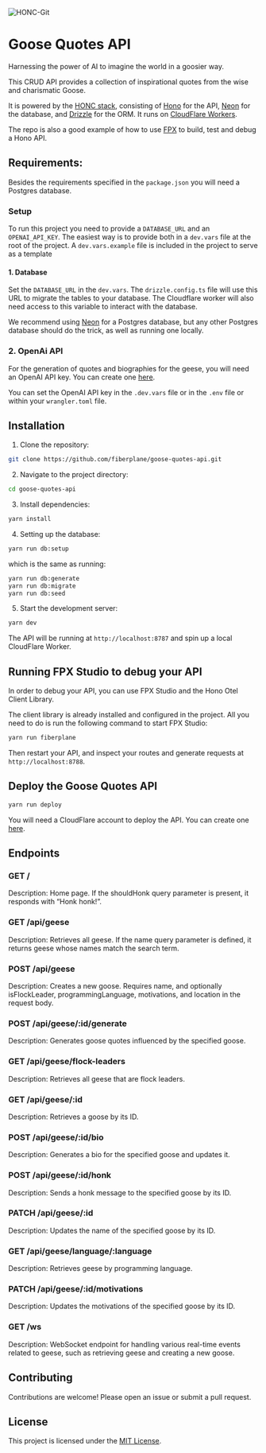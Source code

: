 
![HONC-Git](https://github.com/user-attachments/assets/669c0de6-d7e8-45db-a858-585f895e7d29)

# Goose Quotes API

Harnessing the power of AI to imagine the world in a goosier way.

This CRUD API provides a collection of inspirational quotes from the wise and charismatic Goose.

It is powered by the [HONC stack](https://honc.dev), consisting of [Hono](https://hono.dev/) for the API, [Neon](https://neon.tech/) for the database, and [Drizzle](https://orm.drizzle.team/) for the ORM. It runs on [CloudFlare Workers](https://developers.cloudflare.com/workers/).

The repo is also a good example of how to use [FPX](https://github.com/fiberplane/fpx/) to build, test and debug a Hono API.

## Requirements:

Besides the requirements specified in the `package.json` you will need a Postgres database. 

### Setup
To run this project you need to provide a `DATABASE_URL` and an `OPENAI_API_KEY`. The easiest way is to provide both in a `dev.vars` file at the root of the project. A `dev.vars.example` file is included in the project to serve as a template 

#### 1. Database
Set the `DATABASE_URL` in the `dev.vars`. The `drizzle.config.ts` file will use this URL to migrate the tables to your database. The Cloudflare worker will also need access to this variable to interact with the database.

We recommend using [Neon](https://neon.tech/) for a Postgres database, but any other Postgres database should do the trick, as well as running one locally.

### 2. OpenAi API

For the generation of quotes and biographies for the geese, you will need an OpenAI API key. You can create one [here](https://platform.openai.com/api-keys).

You can set the OpenAI API key in the `.dev.vars` file or in the `.env` file or within your `wrangler.toml` file.


## Installation

1. Clone the repository:

```bash
git clone https://github.com/fiberplane/goose-quotes-api.git
```

2. Navigate to the project directory:

```bash
cd goose-quotes-api
```

3. Install dependencies:

```bash
yarn install
```

4. Setting up the database:

```bash
yarn run db:setup
```

which is the same as running:

```bash
yarn run db:generate
yarn run db:migrate
yarn run db:seed
```

5. Start the development server:

```bash
yarn dev
```

The API will be running at `http://localhost:8787` and spin up a local CloudFlare Worker.


## Running FPX Studio to debug your API

In order to debug your API, you can use FPX Studio and the Hono Otel Client Library.

The client library is already installed and configured in the project. All you need to do is run the following command to start FPX Studio:

```bash
yarn run fiberplane
```

Then restart your API, and inspect your routes and generate requests at `http://localhost:8788`.

## Deploy the Goose Quotes API

```bash
yarn run deploy
```

You will need a CloudFlare account to deploy the API. You can create one [here](https://dash.cloudflare.com/sign-up/free-trial?utm_source=honc.dev).

## Endpoints

### GET /

Description: Home page. If the shouldHonk query parameter is present, it responds with “Honk honk!”.

### GET /api/geese

Description: Retrieves all geese. If the name query parameter is defined, it returns geese whose names match the search term.

### POST /api/geese

Description: Creates a new goose. Requires name, and optionally isFlockLeader, programmingLanguage, motivations, and location in the request body.

### POST /api/geese/:id/generate

Description: Generates goose quotes influenced by the specified goose.

### GET /api/geese/flock-leaders

Description: Retrieves all geese that are flock leaders.

### GET /api/geese/:id

Description: Retrieves a goose by its ID.

### POST /api/geese/:id/bio

Description: Generates a bio for the specified goose and updates it.

### POST /api/geese/:id/honk

Description: Sends a honk message to the specified goose by its ID.

### PATCH /api/geese/:id

Description: Updates the name of the specified goose by its ID.

### GET /api/geese/language/:language

Description: Retrieves geese by programming language.

### PATCH /api/geese/:id/motivations

Description: Updates the motivations of the specified goose by its ID.

### GET /ws

Description: WebSocket endpoint for handling various real-time events related to geese, such as retrieving geese and creating a new goose.

## Contributing

Contributions are welcome! Please open an issue or submit a pull request.

## License

This project is licensed under the [MIT License](LICENSE).
